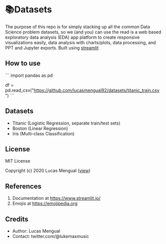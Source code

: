 # 📚Datasets

The purpose of this repo is for simply stacking up all the common Data Science problem datasets, so we (and you) can use the read  is a web based exploratory data analysis (EDA) app platform to create responsive visualizations easily, data analysis with charts/plots, data processing, and PPT and Jupyter exports. Built using [streamlit](https://www.streamlit.io/)

## How to use
´´´
import pandas as pd

df = pd.read_csv("https://github.com/lucasmengual92/datasets/titanic_train.csv")
´´´

## Datasets

- Titanic (Logistic Regression, separate train/test sets)
- Boston (Linear Regression)
- Iris (Multi-class Classification)

## License

MIT License

Copyright (c) 2020 Lucas Mengual ([view](LICENSE))

## References

1. Documentation at https://www.streamlit.io/
2. Emojis at https://emojipedia.org


## Credits

- Author: Lucas Mengual
- Contact: twitter.com/@lukemaxmusic
